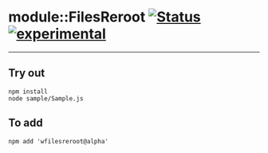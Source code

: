 
# module::FilesReroot  [![Status](https://github.com/Wandalen/wFilesReroot/workflows/Publish/badge.svg)](https://github.com/Wandalen/wFilesReroot/actions?query=workflow%3APublish) [![experimental](https://img.shields.io/badge/stability-experimental-orange.svg)](https://github.com/emersion/stability-badges#experimental)

___

## Try out
```
npm install
node sample/Sample.js
```

## To add
```
npm add 'wfilesreroot@alpha'
```

